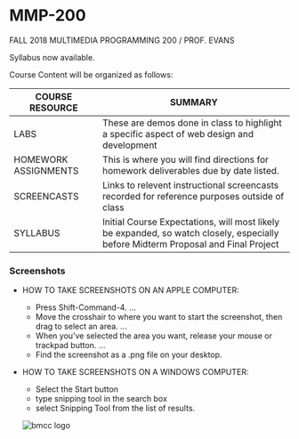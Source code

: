 # MMP-200
FALL 2018 MULTIMEDIA PROGRAMMING 200 / PROF. EVANS

Syllabus now available.

Course Content will be organized as follows:

| COURSE RESOURCE      | SUMMARY |
| -------------------- | ------- |
| LABS                 | These are demos done in class to highlight a specific aspect of web design and development   |
| HOMEWORK ASSIGNMENTS | This is where you will find directions for homework deliverables due by date listed.         |
| SCREENCASTS          | Links to relevent instructional screencasts recorded for reference purposes outside of class |
| SYLLABUS             | Initial Course Expectations, will most likely be expanded, so watch closely, especially before Midterm Proposal and Final Project |

### Screenshots

* HOW TO TAKE SCREENSHOTS ON AN APPLE COMPUTER:
  * Press Shift-Command-4. ...
  * Move the crosshair to where you want to start the screenshot, then drag to select an area. ...
  * When you've selected the area you want, release your mouse or trackpad button. ...
  * Find the screenshot as a .png file on your desktop.
* HOW TO TAKE SCREENSHOTS ON A WINDOWS COMPUTER:
  * Select the Start button
  * type snipping tool in the search box
  * select Snipping Tool from the list of results.

  ![bmcc logo](https://github.com/EliCash82/MMP-200/blob/master/bmcc-logo.png?raw=true)
